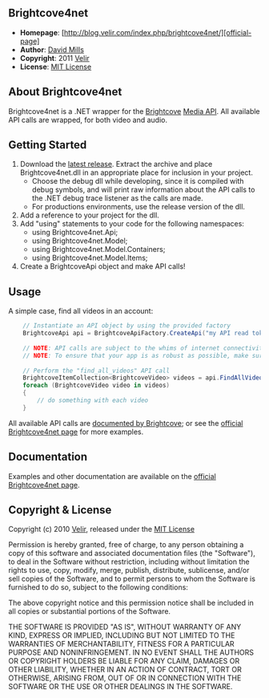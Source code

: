 Brightcove4net
--------------
- **Homepage**: [http://blog.velir.com/index.php/brightcove4net/][official-page]
- **Author**: [David Mills](mailto:david.mills@velir.com)
- **Copyright**: 2011 [Velir]
- **License**: [MIT License](file:MIT-LICENSE)

About Brightcove4net
----------------
Brightcove4net is a .NET wrapper for the [Brightcove](http://www.brightcove.com/) [Media API](http://support.brightcove.com/en/docs/media-api-reference). All available API calls are wrapped, for both video and audio.

Getting Started
----------------
1. Download the [latest release][latest-dll]. Extract the archive and place Brightcove4net.dll in an appropriate place for inclusion in your project. 
	- Choose the debug dll while developing, since it is compiled with debug symbols, and will print raw information about the API calls to the .NET debug trace listener as the calls are made. 
	- For productions environments, use the release version of the dll.
2. Add a reference to your project for the dll.
3. Add "using" statements to your code for the following namespaces:
	- using Brightcove4net.Api;
	- using Brightcove4net.Model;
	- using Brightcove4net.Model.Containers;
	- using Brightcove4net.Model.Items;
3. Create a BrightcoveApi object and make API calls!

Usage
----------------
A simple case, find all videos in an account: 

```c#
	// Instantiate an API object by using the provided factory
	BrightcoveApi api = BrightcoveApiFactory.CreateApi("my API read token");
	
	// NOTE: API calls are subject to the whims of internet connectivity, and may throw an exception for any number of reasons. 
	// NOTE: To ensure that your app is as robust as possible, make sure to try/catch all API calls (not shown here).
	
	// Perform the "find_all_videos" API call
	BrightcoveItemCollection<BrightcoveVideo> videos = api.FindAllVideos();	
	foreach (BrightcoveVideo video in videos)
	{
		// do something with each video
	}
```

All available API calls are [documented by Brightcove][brightcove-api-docs]; or see the [official Brightcove4net page][official-page] for more examples. 

Documentation
----------------
Examples and other documentation are available on the [official Brightcove4net page][official-page].

Copyright & License
----------------
Copyright (c) 2010 [Velir](http://www.velir.com), released under the [MIT License](file:MIT-LICENSE)

Permission is hereby granted, free of charge, to any person obtaining
a copy of this software and associated documentation files (the
"Software"), to deal in the Software without restriction, including
without limitation the rights to use, copy, modify, merge, publish,
distribute, sublicense, and/or sell copies of the Software, and to
permit persons to whom the Software is furnished to do so, subject to
the following conditions:

The above copyright notice and this permission notice shall be
included in all copies or substantial portions of the Software.

THE SOFTWARE IS PROVIDED "AS IS", WITHOUT WARRANTY OF ANY KIND,
EXPRESS OR IMPLIED, INCLUDING BUT NOT LIMITED TO THE WARRANTIES OF
MERCHANTABILITY, FITNESS FOR A PARTICULAR PURPOSE AND
NONINFRINGEMENT. IN NO EVENT SHALL THE AUTHORS OR COPYRIGHT HOLDERS BE
LIABLE FOR ANY CLAIM, DAMAGES OR OTHER LIABILITY, WHETHER IN AN ACTION
OF CONTRACT, TORT OR OTHERWISE, ARISING FROM, OUT OF OR IN CONNECTION
WITH THE SOFTWARE OR THE USE OR OTHER DEALINGS IN THE SOFTWARE.

[latest-dll]: https://github.com/downloads/Velir/Brightcove4net/Brightcove4net.latest.dlls.zip
[official-page]: http://blog.velir.com/index.php/brightcove4net/
[brightcove-api-docs]: http://docs.brightcove.com/en/media/
[velir]: http://www.velir.com